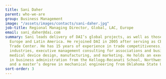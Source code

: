 ```yaml
---
title: Sani Daher
parent: who-we-are
group: Business Management
image: "/assets/images/contacts/sani-daher.jpg"
job-title: Regional Managing Director, Global, LAC, Europe
email: sani_daher@dai.com
summary: Sani leads delivery of DAI’s global projects, as well as those located in
  Europe and Latin America. He rejoined DAI in 2005 after serving as CEO of the Palestine
  Trade Center. He has 15 years of experience in trade competitiveness, regulated
  industries, executive management consulting for associations and businesses, and
  medical device design, manufacturing, and marketing. He holds an executive master’s
  in business administration from the Kellogg-Recanati School, Northwestern University,
  and a master’s degree in mechanical engineering from Oklahoma State University.
sort-order: 3
---
```


